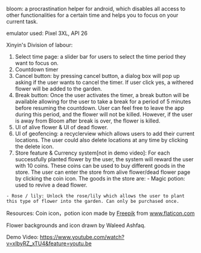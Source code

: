 bloom: 
a procrastination helper for android, which disables all access to other functionalities for a certain time and helps you to focus on your current task.

emulator used: Pixel 3XL, API 26

Xinyin's Division of labour:
  1. Select time page: a slider bar for users to select the time period they want to focus on.
  2. Countdown timer
  3. Cancel button: by pressing cancel button, a dialog box will pop up asking if the user wants to cancel the timer. If user       click yes, a withered flower will be added to the garden.
  4. Break button: Once the user activates the timer, a break button will be available allowing for the user to take a break for a period of 5 minutes before resuming the countdown. User can feel free to leave the app during this period, and the flower will not be killed. However, if the user is away from Bloom after break is over, the flower is killed.
  5. UI of alive flower & UI of dead flower.
  6. UI of geofencing: a recyclerview which allows users to add their current locations. The user could also delete locations at any time by clicking the delete icon.
  7. Store feature & Currency system[not in demo video]: 
  For each successfully planted flower by the user, the system will reward the user with 10 coins. These coins can be used to buy different goods in the store. The user can enter the store from alive flower/dead flower page by clicking the coin icon. The goods in the store are: 
    - Magic potion: used to revive a dead flower.     
    
    - Rose / lily: Unlock the rose/lily which allows the user to plant this type of flower into the garden. Can only be purchased once. 
  

Resources:
Coin icon，potion icon made by <a href="https://www.flaticon.com/authors/freepik" title="Freepik">Freepik</a> from <a href="https://www.flaticon.com/" title="Flaticon"> www.flaticon.com</a>

Flower backgrounds and icon drawn by Waleed Ashfaq.

Demo Video:
https://www.youtube.com/watch?v=xIbyRZ_xTU4&feature=youtu.be
